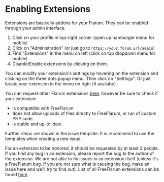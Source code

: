 # Enabling Extensions

Extensions are basically addons for your Flarum. 
They can be enabled through your admin interface:
1. Click on your profile in top-right corner (open up hamburger menu for mobile)
2. Click on "Administration" (or just go to `https://your.forum.url/admin`)
3. Find "Extensions" in the menu on left (click on top dropdown menu for mobile)
4. Disable/Enable extensions by clicking on them.

You can modify your extension's settings by hovering on the extension and clicking on the three dots popup menu. Then click on "Settings".
Or just locate your extension in the menu on right (if avaliabe).

You can request other Flarum extensions [here](https://www.github.com/gwillem/freeflarum.com/issues/new), however be sure to check if your extension:
- is compatible with FreeFlarum
- does not allow uploads of files directly to FreeFlarum, or run of custom PHP code
- is stable and up-to-date.

Further steps are shown in the issue template. It is recommend to use the templates when creating a new issue.

For an extension to be honored, it should be requested by at least 2 people. 
If you find any bug in an extension, please report the bug to the author of the extension. We are not able to fix issues in an extension itself (unless it's a FreeFlarum bug. If you are not sure what is causing the bug, make an issue here and we'll try to find out).
List of all FreeFlarum extensions can be found [here](https://www.freeflarum.com/extensions).
